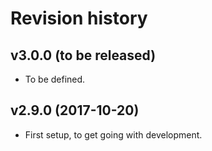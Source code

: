 Revision history
=================================

v3.0.0 (to be released)
---------------------------------

* To be defined.


v2.9.0 (2017-10-20)
---------------------------------

* First setup, to get going with development.
